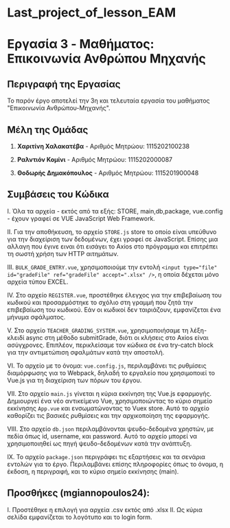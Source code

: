 # Last_project_of_lesson_EAM

# Εργασία 3 - Mαθήματος: Επικοινωνία Ανθρώπου Μηχανής

## Περιγραφή της Εργασίας

Το παρόν έργο αποτελεί την 3η και τελευταία εργασία του μαθήματος "Επικοινωνία Ανθρώπου-Μηχανής".

## Μέλη της Ομάδας

1. **Χαριτίνη Χαλακατέβα** - Αριθμός Μητρώου: 1115202100238

2. **Ραλντιόν Κομίνι** - Αριθμός Μητρώου: 1115202000087

3. **Θοδωρής Δημακόπουλος** - Αριθμός Μητρώου: 1115201900048

## Συμβάσεις του Κώδικα

I. Όλα τα αρχεία - εκτός από τα εξής: STORE, main,db,package, vue.config - έχουν γραφεί σε VUE JavaScript Web Framework.

II. Για την αποθήκευση, το αρχείο `STORE.js` store το οποίο είναι υπεύθυνο για την διαχείριση των δεδομένων, έχει γραφεί σε JavaScript. Επίσης μια αλλαγη που έγινε ειναι ότι εισάγει το Axios στο πρόγραμμα και επιτρέπει τη σωστή χρήση των HTTP αιτημάτων.

III. `BULK_GRADE_ENTRY.vue`, χρησιμοποιούμε την εντολή `<input type="file" id="gradeFile" ref="gradeFile" accept=".xlsx" />`, η οποία δέχεται μόνο αρχεία τύπου EXCEL.

IV. Στο αρχείο `REGISTER.vue`, προστέθηκε έλεγχος για την επιβεβαίωση του κωδικού και προσαρμόστηκε το σχόλιο στη γραμμή που ζητά την επιβεβαίωση του κωδικού. Εάν οι κωδικοί δεν ταιριάζουν, εμφανίζεται ένα μήνυμα σφάλματος.

V. Στο αρχείο `TEACHER_GRADING_SYSTEM.vue`, χρησιμοποιήσαμε τη λέξη-κλειδί async στη μέθοδο submitGrade, διότι οι κλήσεις στο Axios είναι ασύγχρονες. Επιπλέον, περικλείσαμε τον κώδικα σε ένα try-catch block για την αντιμετώπιση σφαλμάτων κατά την αποστολή.

VI. Το αρχείο με το όνομα: `vue.config.js`, περιλαμβάνει τις ρυθμίσεις διαμόρφωσης για το Webpack, δηλαδή το εργαλείο που χρησιμοποιεί το Vue.js για τη διαχείριση των πόρων του έργου.

VII. Στο αρχείο `main.js` γίνεται η κύρια εκκίνηση της Vue.js εφαρμογής. Δημιουργεί ένα νέο αντικείμενο Vue, χρησιμοποιώντας το κύριο σημείο εκκίνησης `App.vue` και ενσωματώνοντας το Vuex store. Αυτό το αρχείο καθορίζει τις βασικές ρυθμίσεις και την αρχικοποίηση της εφαρμογής.

VIII. Στο αρχείο `db.json` περιλαμβάνονται ψευδο-δεδομένα χρηστών, με πεδία όπως id, username, και password. Αυτό το αρχείο μπορεί να χρησιμοποιηθεί ως πηγή ψευδο-δεδομένων κατά την ανάπτυξη.

IX. Το αρχείο `package.json` περιγράφει τις εξαρτήσεις και τα σενάρια εντολών για το έργο. Περιλαμβάνει επίσης πληροφορίες όπως το όνομα, η έκδοση, η περιγραφή, και το κύριο σημείο εκκίνησης (main).


## Προσθήκες (mgiannopoulos24):

Ι. Προστέθηκε η επιλογή για αρχεία .csv εκτός από .xlsx
ΙΙ. Ως κύρια σελίδα εμφανίζεται το λογότυπο και το login form.